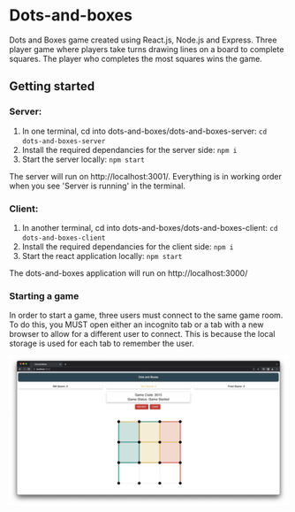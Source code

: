 # Dots-and-boxes
Dots and Boxes game created using React.js, Node.js and Express. Three player game where players take turns drawing lines on a board to complete squares. The player who completes the most squares wins the game.

## Getting started

### Server:
1. In one terminal, cd into dots-and-boxes/dots-and-boxes-server: `cd dots-and-boxes-server`
2. Install the required dependancies for the server side: `npm i`
3. Start the server locally: `npm start`

The server will run on http://localhost:3001/. Everything is in working order when you see 'Server is running' in the terminal.

### Client:
1. In another terminal, cd into dots-and-boxes/dots-and-boxes-client: `cd dots-and-boxes-client`
2. Install the required dependancies for the client side: `npm i`
3. Start the react application locally: `npm start`

The dots-and-boxes application will run on http://localhost:3000/

### Starting a game
In order to start a game, three users must connect to the same game room. To do this, you MUST open either an incognito tab or a tab with a new browser to allow for a different user to connect. This is because the local storage is used for each tab to remember the user.

![Screenshot](dots-and-boxes-client/src/images/screenshot.png)
